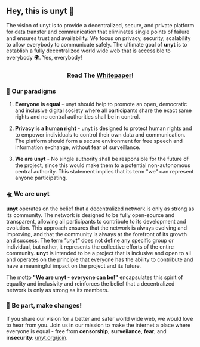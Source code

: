 ## Hey, this is unyt 👋
The vision of unyt is to provide a decentralized, secure, and private platform for data transfer and communication that eliminates single points of failure and ensures trust and availability. We focus on privacy, security, scalability to allow everybody to communicate safely. The ultimate goal of **unyt** is to establish a fully decentralized world wide web that is accessible to everybody 🌍. Yes, everybody! 


### <p align="center">Read The [Whitepaper](https://unyt.org)!</p>

### 🚀 Our paradigms
1. **Everyone is equal** - unyt should help to promote an open, democratic and inclusive digital society where all participants share the exact same rights and no central authorities shall be in control.

2. **Privacy is a human right** - unyt is designed to protect human rights and to empower individuals to control their own data and communication. The platform should form a secure environment for free speech and information exchange, without fear of surveillance.

3. **We are unyt** - No single authority shall be responsible for the future of the project, since this would make them to a potential non-autonomous central authority. This statement implies that its term "we" can represent anyone participating.


### 🛸 We are unyt
**unyt** operates on the belief that a decentralized network is only as strong as its community. The network is designed to be fully open-source and transparent, allowing all participants to contribute to its development and evolution. This approach ensures that the network is always evolving and improving, and that the community is always at the forefront of its growth and success.
The term *"unyt"* does not define any specific group or individual, but rather, it represents the collective efforts of the entire community. **unyt** is intended to be a project that is inclusive and open to all and operates on the principle that everyone has the ability to contribute and have a meaningful impact on the project and its future.

The motto **"We are unyt - everyone can be!"** encapsulates this spirit of equality and inclusivity and reinforces the belief that a decentralized network is only as strong as its members.

### 🍿 Be part, make changes!
If you share our vision for a better and safer world wide web, we would love to hear from you. Join us in our mission to make the internet a place where everyone is equal - free from **censorship**, **surveilance**, **fear**, and **insecurity**: [unyt.org/join](https://unyt.org/join).
